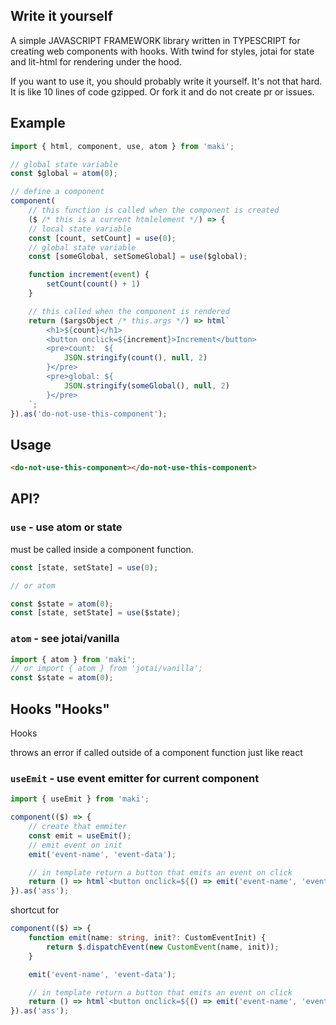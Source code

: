 ## Write it yourself

A simple JAVASCRIPT FRAMEWORK library written in TYPESCRIPT for creating web components with hooks.
With twind for styles, jotai for state and lit-html for rendering under the hood.

If you want to use it, you should probably write it yourself. It's not that hard.
It is like 10 lines of code gzipped. Or fork it and do not create pr or issues.

## Example

```ts
import { html, component, use, atom } from 'maki';

// global state variable
const $global = atom(0);

// define a component
component(
    // this function is called when the component is created
    ($ /* this is a current htmlelement */) => {
    // local state variable
    const [count, setCount] = use(0);
    // global state variable
    const [someGlobal, setSomeGlobal] = use($global);

    function increment(event) {
        setCount(count() + 1)
    }

    // this called when the component is rendered
    return ($argsObject /* this.args */) => html`
        <h1>${count}</h1>
        <button onclick=${increment}>Increment</button>
        <pre>count:  ${
            JSON.stringify(count(), null, 2)
        }</pre>
        <pre>global: ${
            JSON.stringify(someGlobal(), null, 2)
        }</pre>
    `;
}).as('do-not-use-this-component');
```

## Usage

```html
<do-not-use-this-component></do-not-use-this-component>
```

## API?

### `use` - use atom or state
must be called inside a component function.

```ts
const [state, setState] = use(0);

// or atom

const $state = atom(0);
const [state, setState] = use($state);
```

### `atom` - see jotai/vanilla
```ts
import { atom } from 'maki';
// or import { atom } from 'jotai/vanilla';
const $state = atom(0);
```

## Hooks "Hooks"
Hooks

throws an error if called outside of a component function
just like react

### `useEmit` - use event emitter for current component
```ts
import { useEmit } from 'maki';

component(($) => {
    // create that emmiter
    const emit = useEmit();
    // emit event on init
    emit('event-name', 'event-data');

    // in template return a button that emits an event on click
    return () => html`<button onclick=${() => emit('event-name', 'event-data')}>Emit</button>`;
}).as('ass');
```

shortcut for 

```ts
component(($) => {
    function emit(name: string, init?: CustomEventInit) {
        return $.dispatchEvent(new CustomEvent(name, init));
    }

    emit('event-name', 'event-data');

    // in template return a button that emits an event on click
    return () => html`<button onclick=${() => emit('event-name', 'event-data')}>Emit</button>`;
}).as('ass');
```

